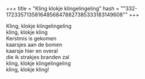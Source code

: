 +++
title = "Kling klokje klingelingeling"
hash = "\"332-172335713581648568478827385333183149608\""
+++

Kling, klokje klingelingeling  
kling, klokje kling  
Kerstmis is gekomen  
kaarsjes aan de bomen  
kaarsje hier en overal  
die ik strakjes branden zal  
kling, klokje klingelingeling  
kling, klokje kling!